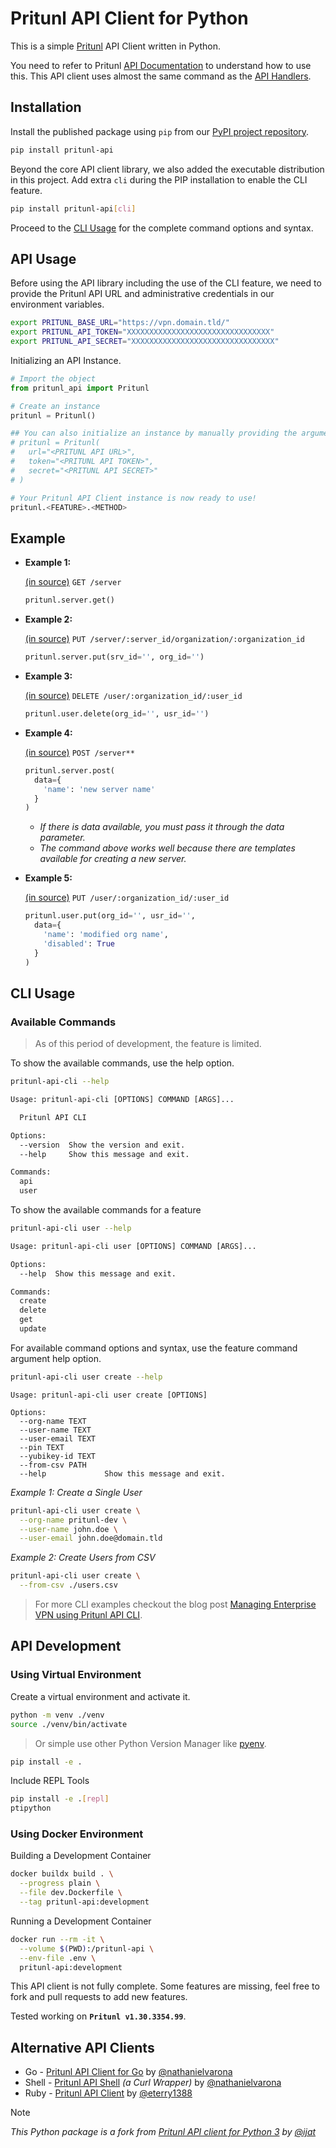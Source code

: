 # Pritunl API Client for Python

This is a simple [Pritunl](https://pritunl.com/) API Client written in Python.

You need to refer to Pritunl [API Documentation](https://docs.pritunl.com/docs/api) to understand how to use this. This API client uses almost the same command as the [API Handlers](https://github.com/pritunl/pritunl-web/tree/master/handlers).

## Installation

Install the published package using `pip` from our [PyPI project repository](https://pypi.org/project/pritunl-api/).

```bash
pip install pritunl-api
```

Beyond the core API client library, we also added the executable distribution in this project. Add extra `cli` during the PIP installation to enable the CLI feature.

```bash
pip install pritunl-api[cli]
```

Proceed to the [CLI Usage](#cli-usage) for the complete command options and syntax.


## API Usage

Before using the API library including the use of the CLI feature, we need to provide the Pritunl API URL and administrative credentials in our environment variables.

```bash
export PRITUNL_BASE_URL="https://vpn.domain.tld/"
export PRITUNL_API_TOKEN="XXXXXXXXXXXXXXXXXXXXXXXXXXXXXXXX"
export PRITUNL_API_SECRET="XXXXXXXXXXXXXXXXXXXXXXXXXXXXXXXX"
```

Initializing an API Instance.

```python
# Import the object
from pritunl_api import Pritunl

# Create an instance
pritunl = Pritunl()

## You can also initialize an instance by manually providing the arguments.
# pritunl = Pritunl(
#   url="<PRITUNL API URL>",
#   token="<PRITUNL API TOKEN>",
#   secret="<PRITUNL API SECRET>"
# )

# Your Pritunl API Client instance is now ready to use!
pritunl.<FEATURE>.<METHOD>
```

## Example

* __Example 1:__

  [(in source)](https://github.com/pritunl/pritunl-web/blob/master/handlers/server.go#L9-L30) `GET /server`

  ```python
  pritunl.server.get()
  ```

* __Example 2:__

  [(in source)](https://github.com/pritunl/pritunl-web/blob/master/handlers/server.go#L140-L150) `PUT /server/:server_id/organization/:organization_id`

  ```python
  pritunl.server.put(srv_id='', org_id='')
  ```

* __Example 3:__

  [(in source)](https://github.com/pritunl/pritunl-web/blob/master/handlers/user.go#L142-L152) `DELETE /user/:organization_id/:user_id`

  ```python
  pritunl.user.delete(org_id='', usr_id='')
  ```

* __Example 4:__

  [(in source)](https://github.com/pritunl/pritunl-web/blob/master/handlers/server.go#L81-L97) `POST /server**`

  ```python
  pritunl.server.post(
    data={
      'name': 'new server name'
    }
  )
  ```
   * _If there is data available, you must pass it through the data parameter._
   * _The command above works well because there are templates available for creating a new server._

* __Example 5:__

  [(in source)](https://github.com/pritunl/pritunl-web/blob/master/handlers/user.go#L122-L140) `PUT /user/:organization_id/:user_id`

  ```python
  pritunl.user.put(org_id='', usr_id='',
    data={
      'name': 'modified org name',
      'disabled': True
    }
  )
  ```

## CLI Usage

### Available Commands

> As of this period of development, the feature is limited.

To show the available commands, use the help option.

```bash
pritunl-api-cli --help
```

```txt
Usage: pritunl-api-cli [OPTIONS] COMMAND [ARGS]...

  Pritunl API CLI

Options:
  --version  Show the version and exit.
  --help     Show this message and exit.

Commands:
  api
  user
```

To show the available commands for a feature

```bash
pritunl-api-cli user --help
```

```txt
Usage: pritunl-api-cli user [OPTIONS] COMMAND [ARGS]...

Options:
  --help  Show this message and exit.

Commands:
  create
  delete
  get
  update
```

For available command options and syntax, use the feature command argument help option.

```bash
pritunl-api-cli user create --help
```

```text
Usage: pritunl-api-cli user create [OPTIONS]

Options:
  --org-name TEXT
  --user-name TEXT
  --user-email TEXT
  --pin TEXT
  --yubikey-id TEXT
  --from-csv PATH
  --help             Show this message and exit.
```

_Example 1: Create a Single User_

```bash
pritunl-api-cli user create \
  --org-name pritunl-dev \
  --user-name john.doe \
  --user-email john.doe@domain.tld
```

_Example 2: Create Users from CSV_

```bash
pritunl-api-cli user create \
  --from-csv ./users.csv
```

> For more CLI examples checkout the blog post [Managing Enterprise VPN using Pritunl API CLI](https://nathanielvarona.github.io/posts/managing-enterprise-vpn-using-pritunl-api-cli/).


## API Development

### Using Virtual Environment

Create a virtual environment and activate it.

```bash
python -m venv ./venv
source ./venv/bin/activate
```

> Or simple use other Python Version Manager like [pyenv](https://github.com/pyenv/pyenv).

```bash
pip install -e .
```

Include REPL Tools

```bash
pip install -e .[repl]
ptipython
```

### Using Docker Environment

Building a Development Container
```bash
docker buildx build . \
  --progress plain \
  --file dev.Dockerfile \
  --tag pritunl-api:development
```

Running a Development Container
```bash
docker run --rm -it \
  --volume $(PWD):/pritunl-api \
  --env-file .env \
  pritunl-api:development
```

This API client is not fully complete. Some features are missing, feel free to fork and pull requests to add new features.

Tested working on **`Pritunl v1.30.3354.99`**.

## Alternative API Clients
* Go - [Pritunl API Client for Go](https://github.com/nathanielvarona/pritunl-api-go) by [@nathanielvarona](https://github.com/nathanielvarona)
* Shell - [Pritunl API Shell](https://github.com/nathanielvarona/pritunl-api-shell) _(a Curl Wrapper)_ by [@nathanielvarona](https://github.com/nathanielvarona)
* Ruby - [Pritunl API Client](https://github.com/eterry1388/pritunl_api_client) by [@eterry1388](https://github.com/eterry1388)

> [!NOTE]
> _This Python package is a fork from [Pritunl API client for Python 3](https://github.com/ijat/pritunl-api-python) by [@ijat](https://github.com/ijat)_
